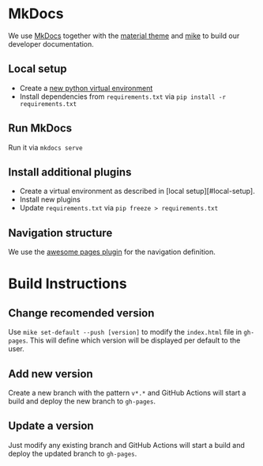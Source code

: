 # MkDocs

We use [MkDocs][mkdocs] together with the [material theme][material-theme] and [mike][mike] to build our developer documentation. 

## Local setup 

- Create a [new python virtual environment][python-env]
- Install dependencies from `requirements.txt` via `pip install -r requirements.txt`

## Run MkDocs

Run it via `mkdocs serve`

## Install additional plugins

- Create a virtual environment as described in [local setup][#local-setup].
- Install new plugins
- Update `requirements.txt` via `pip freeze > requirements.txt`

## Navigation structure

We use the [awesome pages plugin][awesome-pages-plugin] for the navigation definition.

# Build Instructions

## Change recomended version

Use `mike set-default --push [version]` to modify the `index.html` file in `gh-pages`. This will define which version will be displayed per default to the user.

## Add new version

Create a new branch with the pattern `v*.*` and GitHub Actions will start a build and deploy the new branch to `gh-pages`.

## Update a version

Just modify any existing branch and GitHub Actions will start a build and deploy the updated branch to `gh-pages`.


[mkdocs]: https://github.com/mkdocs/mkdocs
[material-theme]: https://squidfunk.github.io/mkdocs-material/
[mike]: https://github.com/jimporter/mike
[python-env]: https://docs.python.org/3/library/venv.html
[awesome-pages-plugin]: https://github.com/lukasgeiter/mkdocs-awesome-pages-plugin